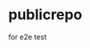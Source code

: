 # publicrepo
for e2e test



































































































































































































































































































































































































































































































































































































































































































































































































































































































































































































































































































































































































































































































































































































































































































































































































































































































































































































































































































































































































































































































































































































































































































































































































































































































































































































































































































































































































































































































































































































































































































































































































































































































































































































































































































































































































































































































































































































































































































































































































































































































































































































































































